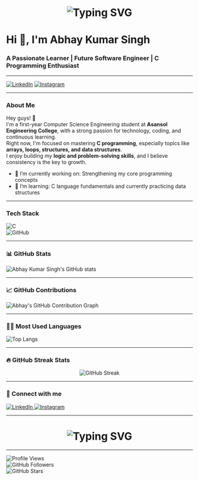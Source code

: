<h1 align="center"> 
  <img src="https://readme-typing-svg.herokuapp.com?font=Fira+Code&size=30&duration=3000&pause=1000&color=007BFF&center=true&vCenter=true&width=800&lines=👋+Hello+There!+My+name+is+Abhay+Kumar+Singh.;Welcome+to+my+GitHub+profile." alt="Typing SVG" /> 
</h1> 

# Hi 👋, I'm Abhay Kumar Singh

### A Passionate Learner | Future Software Engineer | C Programming Enthusiast
---
[![LinkedIn](https://img.shields.io/badge/LinkedIn-Connect-blue?style=flat-square&logo=linkedin)](https://www.linkedin.com/in/abhay-singh-798951352)
[![Instagram](https://img.shields.io/badge/Instagram-Follow-E4405F?style=flat-square&logo=instagram&logoColor=white)](https://www.instagram.com/abhay_lifts_)

---

### About Me

Hey guys! 👋  
I'm a first-year Computer Science Engineering student at **Asansol Engineering College**, with a strong passion for technology, coding, and continuous learning.  
Right now, I'm focused on mastering **C programming**, especially topics like **arrays, loops, structures, and data structures**.  
I enjoy building my **logic and problem-solving skills**, and I believe consistency is the key to growth.

- 🔭 I’m currently working on: Strengthening my core programming concepts  
- 🌱 I’m learning: C language fundamentals and currently practicing data structures  


---

### Tech Stack

![C](https://img.shields.io/badge/C-A8B9CC?style=flat&logo=c&logoColor=white)  
![GitHub](https://img.shields.io/badge/GitHub-100000?style=flat&logo=github&logoColor=white)

---

### 📊 GitHub Stats

![Abhay Kumar Singh's GitHub stats](https://github-readme-stats.vercel.app/api?username=Abhay235-singh&show_icons=true&theme=tokyonight)

---

### 📈 GitHub Contributions

![Abhay's GitHub Contribution Graph](https://github-readme-activity-graph.vercel.app/graph?username=Abhay235-singh&theme=react-dark&hide_border=true)

---

### 👨‍💻 Most Used Languages

![Top Langs](https://github-readme-stats.vercel.app/api/top-langs/?username=Abhay235-singh&layout=compact&theme=tokyonight)

---

### 🔥 GitHub Streak Stats

<p align="center"> 
  <img src="https://streak-stats.demolab.com?user=Abhay235-singh&theme=react&hide_border=true&date_format=j%20M%5B%20Y%5D" alt="GitHub Streak" /> 
</p>

---

### 📲 Connect with me

<p align="left">
  <a href="https://www.linkedin.com/in/abhay-singh-798951352" target="_blank">
    <img src="https://img.shields.io/badge/LinkedIn-Connect-blue?style=flat-square&logo=linkedin" alt="LinkedIn" />
  </a>
  <a href="https://www.instagram.com/abhay_lifts_" target="_blank">
    <img src="https://img.shields.io/badge/Instagram-Follow-E4405F?style=flat-square&logo=instagram&logoColor=white" alt="Instagram" />
  </a>
</p>




---

<h1 align="center"> 
  <img src="https://readme-typing-svg.herokuapp.com?font=Fira+Code&size=30&duration=3000&pause=1000&color=007BFF&center=true&vCenter=true&width=800&lines=👋+Bye+Bye!;Have+a+nice+day!" alt="Typing SVG" /> 
</h1>



---

![Profile Views](https://komarev.com/ghpvc/?username=Abhay235-singh&label=Profile+Views&color=0e75b6&style=flat)  
![GitHub Followers](https://img.shields.io/github/followers/Abhay235-singh?label=Followers&style=flat&color=0e75b6)  
![GitHub Stars](https://img.shields.io/github/stars/Abhay235-singh?affiliations=OWNER&label=Stars&style=flat&color=0e75b6)
